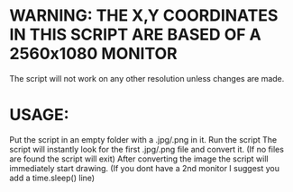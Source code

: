 <h1>WARNING: THE X,Y COORDINATES IN THIS SCRIPT ARE BASED OF A 2560x1080 MONITOR</h1>
The script will not work on any other resolution unless changes are made.

<h1>USAGE:</h1>
Put the script in an empty folder with a .jpg/.png in it. 
Run the script
The script will instantly look for the first .jpg/.png file and convert it. (If no files are found the script will exit)
After converting the image the script will immediately start drawing. (If you dont have a 2nd monitor I suggest you add a time.sleep() line)

